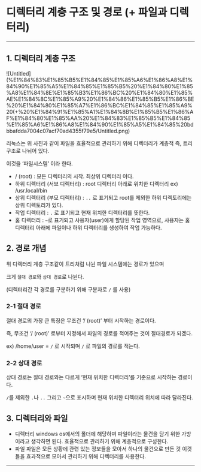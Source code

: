 # 디렉터리 계층 구조 및 경로 (+ 파일과 디렉터리)

---

## 1. 디렉터리 계층 구조

![Untitled](%E1%84%83%E1%85%B5%E1%84%85%E1%85%A6%E1%86%A8%E1%84%90%E1%85%A5%E1%84%85%E1%85%B5%20%E1%84%80%E1%85%A8%E1%84%8E%E1%85%B3%E1%86%BC%20%E1%84%80%E1%85%AE%E1%84%8C%E1%85%A9%20%E1%84%86%E1%85%B5%E1%86%BE%20%E1%84%80%E1%85%A7%E1%86%BC%E1%84%85%E1%85%A9%20(+%20%E1%84%91%E1%85%A1%E1%84%8B%E1%85%B5%E1%86%AF%E1%84%80%E1%85%AA%20%E1%84%83%E1%85%B5%E1%84%85%E1%85%A6%E1%86%A8%E1%84%90%E1%85%A5%E1%84%85%20bdbbafdda7004c07acf70ad4355f79e5/Untitled.png)

리눅스는 위 사진과 같이 파일을 효율적으로 관리하기 위해 디렉터리가 계층적 즉, 트리구조로 나뉘어 있다.

이것을 ‘파일시스템’ 이라 한다.

- / (root) : 
모든 디렉터리의 시작. 최상위 디렉터리 이다.
- 하위 디렉터리 (서브 디렉터리) :
root 디렉터리 아래로 위치한 디렉터리
ex) /usr.local/bin
- 상위 디렉터리 (부모 디렉터리) :
`..` 로 표기되고 root를 제외한 하위 디렉토리에는 상위 디렉토리가 있다.
- 작업 디렉터리 :
`.` 로 표기되고 현재 위치한 디렉터리를 뜻한다.
- 홈 디렉터리 :
`~`로 표기되고 사용자(user)에게 할당된 작업 영역으로, 사용자는 홈 디렉터리 아래에 파일이나 하위 디렉터리를 생성하여 작업 가능하다.

## 2. 경로 개념

위 디렉터리 계층 구조같이 트리처럼 나뉜 파일 시스템에는 경로가 있으며 

크게 `절대 경로`와 `상대 경로`로 나뉜다.

(디렉터리간 각 경로를 구분하기 위해 구분자로 `/` 를 사용)

### 2-1 절대 경로

절대 경로의 가장 큰 특징은 무조건 ‘/ (root)’ 부터 시작하는 경로이다.

즉, 무조건 ‘/ (root)’ 로부터 지정해서 파일의 경로를 적어주는 것이 절대경로가 되겠다.

ex) /home/user = `/` 로 시작되며 `/` 로 파일의 경로를 적는다.

### 2-2 상대 경로

상대 경로는 절대 경로와는 다르게 ‘현재 위치한 디렉터리’를 기준으로 시작하는 경로이다.

`/`를 제외한 `.`나 `..` 그리고 `~`으로 표시하며 현재 위치한 디렉터리 위치에 따라 달라진다.

## 3. 디렉터리와 파일

- 디렉터리
windows os에서의 폴더에 해당하며 파일이라는 물건을 담기 위한 가방이라고 생각하면 된다.
효율적으로 관리하기 위해 계층적으로 구성한다.
- 파일
파일은 모든 상황에 관련 있는 정보들을 모아서 하나의 물건으로 만든 것
이것들을 효과적으로 모아서 관리하기 위해 디렉터리를 사용한다.

---